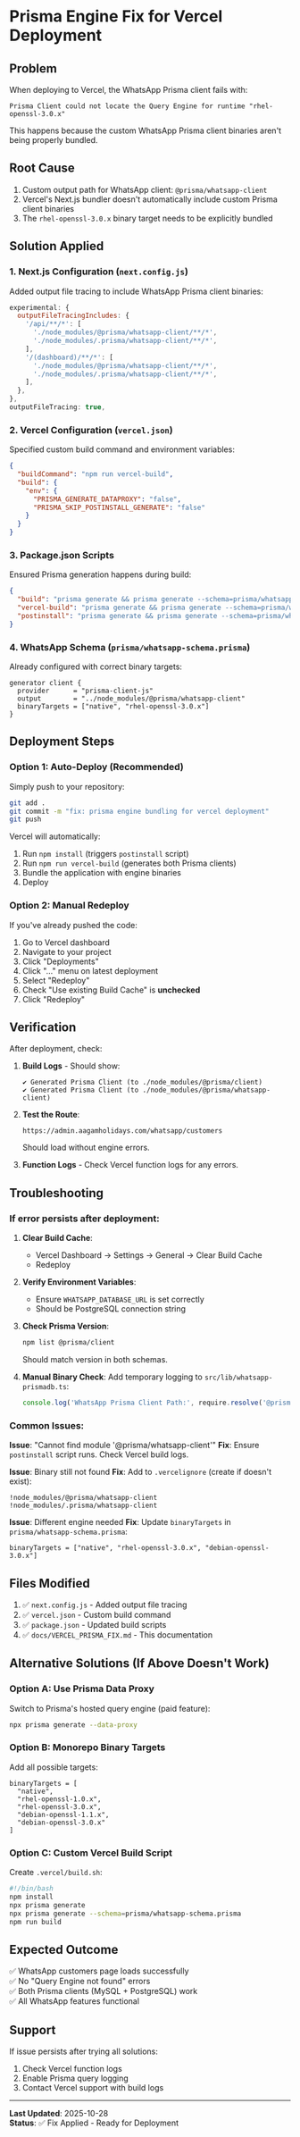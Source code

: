 # Prisma Engine Fix for Vercel Deployment

## Problem
When deploying to Vercel, the WhatsApp Prisma client fails with:
```
Prisma Client could not locate the Query Engine for runtime "rhel-openssl-3.0.x"
```

This happens because the custom WhatsApp Prisma client binaries aren't being properly bundled.

## Root Cause
1. Custom output path for WhatsApp client: `@prisma/whatsapp-client`
2. Vercel's Next.js bundler doesn't automatically include custom Prisma client binaries
3. The `rhel-openssl-3.0.x` binary target needs to be explicitly bundled

## Solution Applied

### 1. Next.js Configuration (`next.config.js`)
Added output file tracing to include WhatsApp Prisma client binaries:

```javascript
experimental: {
  outputFileTracingIncludes: {
    '/api/**/*': [
      './node_modules/@prisma/whatsapp-client/**/*',
      './node_modules/.prisma/whatsapp-client/**/*',
    ],
    '/(dashboard)/**/*': [
      './node_modules/@prisma/whatsapp-client/**/*',
      './node_modules/.prisma/whatsapp-client/**/*',
    ],
  },
},
outputFileTracing: true,
```

### 2. Vercel Configuration (`vercel.json`)
Specified custom build command and environment variables:

```json
{
  "buildCommand": "npm run vercel-build",
  "build": {
    "env": {
      "PRISMA_GENERATE_DATAPROXY": "false",
      "PRISMA_SKIP_POSTINSTALL_GENERATE": "false"
    }
  }
}
```

### 3. Package.json Scripts
Ensured Prisma generation happens during build:

```json
{
  "build": "prisma generate && prisma generate --schema=prisma/whatsapp-schema.prisma && next build",
  "vercel-build": "prisma generate && prisma generate --schema=prisma/whatsapp-schema.prisma && next build",
  "postinstall": "prisma generate && prisma generate --schema=prisma/whatsapp-schema.prisma"
}
```

### 4. WhatsApp Schema (`prisma/whatsapp-schema.prisma`)
Already configured with correct binary targets:

```prisma
generator client {
  provider      = "prisma-client-js"
  output        = "../node_modules/@prisma/whatsapp-client"
  binaryTargets = ["native", "rhel-openssl-3.0.x"]
}
```

## Deployment Steps

### Option 1: Auto-Deploy (Recommended)
Simply push to your repository:
```bash
git add .
git commit -m "fix: prisma engine bundling for vercel deployment"
git push
```

Vercel will automatically:
1. Run `npm install` (triggers `postinstall` script)
2. Run `npm run vercel-build` (generates both Prisma clients)
3. Bundle the application with engine binaries
4. Deploy

### Option 2: Manual Redeploy
If you've already pushed the code:
1. Go to Vercel dashboard
2. Navigate to your project
3. Click "Deployments"
4. Click "..." menu on latest deployment
5. Select "Redeploy"
6. Check "Use existing Build Cache" is **unchecked**
7. Click "Redeploy"

## Verification

After deployment, check:

1. **Build Logs** - Should show:
   ```
   ✔ Generated Prisma Client (to ./node_modules/@prisma/client)
   ✔ Generated Prisma Client (to ./node_modules/@prisma/whatsapp-client)
   ```

2. **Test the Route**:
   ```
   https://admin.aagamholidays.com/whatsapp/customers
   ```
   Should load without engine errors.

3. **Function Logs** - Check Vercel function logs for any errors.

## Troubleshooting

### If error persists after deployment:

1. **Clear Build Cache**:
   - Vercel Dashboard → Settings → General → Clear Build Cache
   - Redeploy

2. **Verify Environment Variables**:
   - Ensure `WHATSAPP_DATABASE_URL` is set correctly
   - Should be PostgreSQL connection string

3. **Check Prisma Version**:
   ```bash
   npm list @prisma/client
   ```
   Should match version in both schemas.

4. **Manual Binary Check**:
   Add temporary logging to `src/lib/whatsapp-prismadb.ts`:
   ```typescript
   console.log('WhatsApp Prisma Client Path:', require.resolve('@prisma/whatsapp-client'));
   ```

### Common Issues:

**Issue**: "Cannot find module '@prisma/whatsapp-client'"
**Fix**: Ensure `postinstall` script runs. Check Vercel build logs.

**Issue**: Binary still not found
**Fix**: Add to `.vercelignore` (create if doesn't exist):
```
!node_modules/@prisma/whatsapp-client
!node_modules/.prisma/whatsapp-client
```

**Issue**: Different engine needed
**Fix**: Update `binaryTargets` in `prisma/whatsapp-schema.prisma`:
```prisma
binaryTargets = ["native", "rhel-openssl-3.0.x", "debian-openssl-3.0.x"]
```

## Files Modified

1. ✅ `next.config.js` - Added output file tracing
2. ✅ `vercel.json` - Custom build command
3. ✅ `package.json` - Updated build scripts
4. ✅ `docs/VERCEL_PRISMA_FIX.md` - This documentation

## Alternative Solutions (If Above Doesn't Work)

### Option A: Use Prisma Data Proxy
Switch to Prisma's hosted query engine (paid feature):
```bash
npx prisma generate --data-proxy
```

### Option B: Monorepo Binary Targets
Add all possible targets:
```prisma
binaryTargets = [
  "native",
  "rhel-openssl-1.0.x",
  "rhel-openssl-3.0.x", 
  "debian-openssl-1.1.x",
  "debian-openssl-3.0.x"
]
```

### Option C: Custom Vercel Build Script
Create `.vercel/build.sh`:
```bash
#!/bin/bash
npm install
npx prisma generate
npx prisma generate --schema=prisma/whatsapp-schema.prisma
npm run build
```

## Expected Outcome

✅ WhatsApp customers page loads successfully  
✅ No "Query Engine not found" errors  
✅ Both Prisma clients (MySQL + PostgreSQL) work  
✅ All WhatsApp features functional  

## Support

If issue persists after trying all solutions:
1. Check Vercel function logs
2. Enable Prisma query logging
3. Contact Vercel support with build logs

---

**Last Updated**: 2025-10-28  
**Status**: ✅ Fix Applied - Ready for Deployment
